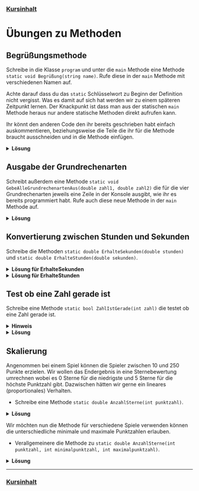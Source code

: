 ### [Kursinhalt](../README.md)

Übungen zu Methoden
===================

Begrüßungsmethode
------------------

Schreibe in die Klasse `program` und unter die `main` Methode eine Methode `static void Begrüßung(string name)`. Rufe diese in der `main` Methode mit verschiedenen Namen auf. 

Achte darauf dass du das `static` Schlüsselwort zu Beginn der Definition nicht vergisst. Was es damit auf sich hat werden wir zu einem späteren Zeitpunkt lernen. Der Knackpunkt ist dass man aus der statischen `main` Methode heraus nur andere statische Methoden direkt aufrufen kann.

Ihr könnt den anderen Code den ihr bereits geschrieben habt einfach auskommentieren, beziehungsweise die Teile die ihr für die Methode braucht ausschneiden und in die Methode einfügen.


<details>
  <summary><b>Lösung</b></summary>

```cs
using System;

namespace HelloWorld
{
    class Program
    {
        static void Main(string[] args)
        {
            /*
             * Euer anderer Code 
             * ...
             */

            Begrüßung("Kevin");
            Begrüßung("Alice");
            Begrüßung("Bob");
        }

        static void Begrüßung(string name)
        {
            Console.WriteLine($"Herzlich willkommen zum Programmierkurs {name}!");
        }
    }
}

```
</details>

Ausgabe der Grundrechenarten
----------------------------

Schreibt außerdem eine Methode `static void GebeAlleGrundrechenartenAus(double zahl1, double zahl2)` die für die vier Grundrechenarten jeweils eine Zeile in der Konsole ausgibt, wie ihr es bereits programmiert habt. Rufe auch diese neue Methode in der `main` Methode auf.

<details>
  <summary><b>Lösung</b></summary>

```cs
using System;

namespace HelloWorld
{
    class Program
    {
        static void Main(string[] args)
        {
            Begrüßung("Kevin");
            Begrüßung("Alice");
            Begrüßung("Bob");
            GebeAlleGrundrechenartenAus(1.5, 2.5);
        }

        static void Begrüßung(string name)
        {
            Console.WriteLine($"Herzlich willkommen zum Programmierkurs {name}!");
        }

        static void GebeAlleGrundrechenartenAus(double zahl1, double zahl2)
        {
            double summe = zahl1 + zahl2;
            double differenz = zahl1 - zahl2;
            double produkt = zahl1 * zahl2;
            double quotient = zahl1 / zahl2;

            Console.WriteLine($"Die Summe aus {zahl1} und {zahl2} ist {summe}.");
            Console.WriteLine($"Die Differenz aus {zahl1} und {zahl2} ist {differenz}.");
            Console.WriteLine($"Das Produkt aus {zahl1} und {zahl2} ist {produkt}.");
            Console.WriteLine($"Der Quotient aus {zahl1} und {zahl2} ist {quotient}.");
        }
    }
}

```
</details>

Konvertierung zwischen Stunden und Sekunden
--------------------------------------------

Schreibe die Methoden `static double ErhalteSekunden(double stunden)` und `static double ErhalteStunden(double sekunden)`.

<details><summary><b>Lösung für ErhalteSekunden</b></summary>

```cs
static double ErhalteSekunden(double stunden)
{
    return stunden * 3600;
}
```
</details>

<details><summary><b>Lösung für ErhalteStunden</b></summary>

```cs
static double ErhalteStunden(double sekunden)
{
    return sekunden / 3600;
}
```
</details>

Test ob eine Zahl gerade ist
-----------------------------

Schreibe eine Methode `static bool ZahlIstGerade(int zahl)` die testet ob eine Zahl gerade ist.

<details><summary><b>Hinweis</b></summary>

- Verwende den Modulooperator `%`.
</details>

<details><summary><b>Lösung</b></summary>

```cs
static bool ZahlIstGerade(int zahl)
{
    return zahl % 2 == 0;
}
```

</details>

Skalierung
-----------

Angenommen bei einem Spiel können die Spieler zwischen 10 und 250 Punkte erzielen. Wir wollen das Endergebnis in eine Sternebewertung umrechnen wobei es 0 Sterne für die niedrigste und 5 Sterne für die höchste Punktzahl gibt. Dazwischen hätten wir gerne ein lineares (proportionales) Verhalten.

- Schreibe eine Methode `static double AnzahlSterne(int punktzahl)`.

<details><summary><b>Lösung</b></summary>

```cs
// [10, 250] => [0, 5]
static double AnzahlSterne(int punktzahl)
{
    double relativePunktzahl = (punktzahl - 10) / (double) (250 - 10);
    return relativePunktzahl * 5;
}
```

</details>

Wir möchten nun die Methode für verschiedene Spiele verwenden können die unterschiedliche minimale und maximale Punktzahlen erlauben.

- Verallgemeinere die Methode zu `static double AnzahlSterne(int punktzahl, int minimalpunktzahl, int maximalpunktzahl)`.

<details><summary><b>Lösung</b></summary>

```cs
static double AnzahlSterne(int punktzahl, int minimalpunktzahl, int maximalpunktzahl)
{
    double relativePunktzahl = (punktzahl - minimalpunktzahl) / (maximalpunktzahl - minimalpunktzahl);
    return relativePunktzahl * 5;
}
```

</details>



---

### [Kursinhalt](../README.md)